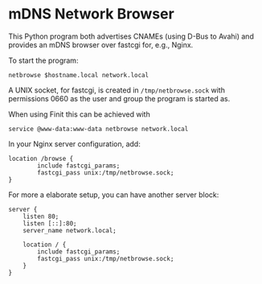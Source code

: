mDNS Network Browser
====================

This Python program both advertises CNAMEs (using D-Bus to Avahi) and
provides an mDNS browser over fastcgi for, e.g., Nginx.

To start the program:

    netbrowse $hostname.local network.local

A UNIX socket, for fastcgi, is created in `/tmp/netbrowse.sock` with
permissions 0660 as the user and group the program is started as.

When using Finit this can be achieved with

    service @www-data:www-data netbrowse network.local

In your Nginx server configuration, add:

	location /browse {
			include fastcgi_params;
			fastcgi_pass unix:/tmp/netbrowse.sock;
	}

For more a elaborate setup, you can have another server block:

```
server {
    listen 80;
    listen [::]:80;
    server_name network.local;

    location / {
        include fastcgi_params;
        fastcgi_pass unix:/tmp/netbrowse.sock;
    }
}
```
